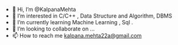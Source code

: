- 👋 Hi, I’m @KalpanaMehta
- 👀 I’m interested in C/C++ , Data Structure and Algorithm, DBMS
- 🌱 I’m currently learning Machine Learning , Sql .
- 💞️ I’m looking to collaborate on ...
- 📫 How to reach me kalpana.mehta22a@gmail.com

<!---
KalpanaMehta/KalpanaMehta is a ✨ special ✨ repository because its `README.md` (this file) appears on your GitHub profile.
You can click the Preview link to take a look at your changes.
--->
